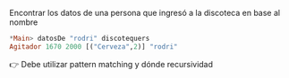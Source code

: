 Encontrar los datos de una persona que ingresó a la discoteca en base al nombre 

``` haskell
*Main> datosDe "rodri" discotequers
Agitador 1670 2000 [("Cerveza",2)] "rodri"
```

:point_right: Debe utilizar pattern matching y dónde recursividad
